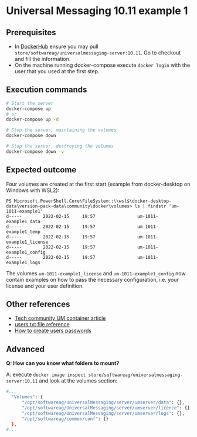 # Universal Messaging 10.11 example 1

## Prerequisites

- In [DockerHub](https://hub.docker.com/_/softwareag-universalmessaging-server) ensure you may pull `store/softwareag/universalmessaging-server:10.11`. Go to checkout and fill the information.
- On the machine running docker-compose execute `docker login` with the user that you used at the first step.

## Execution commands

```sh
# Start the server
docker-compose up
# or 
docker-compose up -d

# Stop the server, maintaining the volumes
docker-compose down

# Stop the server, destroying the volumes
docker-compose down -v
```

## Expected outcome

Four volumes are created at the first start (example from docker-desktop on Windows with WSL2):

```pwsh
PS Microsoft.PowerShell.Core\FileSystem::\\wsl$\docker-desktop-data\version-pack-data\community\docker\volumes> ls | findstr 'um-1011-example1'
d-----        2022-02-15     19:57                um-1011-example1_data
d-----        2022-02-15     19:57                um-1011-example1_temp
d-----        2022-02-15     19:57                um-1011-example1_license
d-----        2022-02-15     19:57                um-1011-example1_config
d-----        2022-02-15     19:57                um-1011-example1_logs
```

The volumes `um-1011-example1_license` and `um-1011-example1_config` now contain examples on how to pass the necessary configuration, i.e. your license and your user definition.

## Other references

- [Tech community UM container article](https://tech.forums.softwareag.com/t/universal-messaging-as-a-docker-container/254169)
- [users.txt file reference](https://documentation.softwareag.com/universal_messaging/num10-11/10-11_UM_webhelp/index.html#page/um-webhelp%2Fcce.um.users.configuration.html)
- [How to create users passwords](https://documentation.softwareag.com/universal_messaging/num10-11/10-11_UM_webhelp/index.html#page/um-webhelp%2Fco-jaas_auth_with_sin_4.html)

## Advanced

**Q: How can you know what folders to mount?**

A: execute `docker image inspect store/softwareag/universalmessaging-server:10.11` and look at the volumes section:

```bash
#...
  "Volumes": {
      "/opt/softwareag/UniversalMessaging/server/umserver/data": {},
      "/opt/softwareag/UniversalMessaging/server/umserver/licence": {},
      "/opt/softwareag/UniversalMessaging/server/umserver/logs": {},
      "/opt/softwareag/common/conf": {}
  },
#...
```
